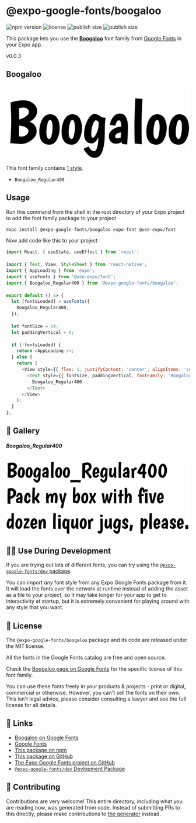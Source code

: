 # @expo-google-fonts/boogaloo

![npm version](https://flat.badgen.net/npm/v/@expo-google-fonts/boogaloo)
![license](https://flat.badgen.net/github/license/expo/google-fonts)
![publish size](https://flat.badgen.net/packagephobia/install/@expo-google-fonts/boogaloo)
![publish size](https://flat.badgen.net/packagephobia/publish/@expo-google-fonts/boogaloo)

This package lets you use the [**Boogaloo**](https://fonts.google.com/specimen/Boogaloo) font family from [Google Fonts](https://fonts.google.com/) in your Expo app.

v0.0.3

## Boogaloo

![Boogaloo](./font-family.png)

This font family contains [1 style](#-gallery).

- `Boogaloo_Regular400`

## Usage

Run this command from the shell in the root directory of your Expo project to add the font family package to your project
```sh
expo install @expo-google-fonts/boogaloo expo-font @use-expo/font
```

Now add code like this to your project
```js
import React, { useState, useEffect } from 'react';

import { Text, View, StyleSheet } from 'react-native';
import { AppLoading } from 'expo';
import { useFonts } from '@use-expo/font';
import { Boogaloo_Regular400 } from '@expo-google-fonts/boogaloo';

export default () => {
  let [fontsLoaded] = useFonts({
    Boogaloo_Regular400,
  });

  let fontSize = 24;
  let paddingVertical = 6;

  if (!fontsLoaded) {
    return <AppLoading />;
  } else {
    return (
      <View style={{ flex: 1, justifyContent: 'center', alignItems: 'center' }}>
        <Text style={{ fontSize, paddingVertical, fontFamily: 'Boogaloo_Regular400' }}>
          Boogaloo_Regular400
        </Text>
      </View>
    );
  }
};

```

## 🔡 Gallery

##### Boogaloo_Regular400
![Boogaloo_Regular400](./ecd8d89eafeb4669ce51f02cef4e529aa97180ed7c2a9cfcbad4714ed9ede46f.ttf.png)


## 👩‍💻 Use During Development

If you are trying out lots of different fonts, you can try using the [`@expo-google-fonts/dev` package](https://github.com/expo/google-fonts/tree/master/font-packages/dev#readme).

You can import *any* font style from any Expo Google Fonts package from it. It will load the fonts
over the network at runtime instead of adding the asset as a file to your project, so it may take longer
for your app to get to interactivity at startup, but it is extremely convenient
for playing around with any style that you want.

## 📖 License

The `@expo-google-fonts/boogaloo` package and its code are released under the MIT license.

All the fonts in the Google Fonts catalog are free and open source.

Check the [Boogaloo page on Google Fonts](https://fonts.google.com/specimen/Boogaloo) for the specific license of this font family.

You can use these fonts freely in your products & projects - print or digital, commercial or otherwise. However, you can't sell the fonts on their own. This isn't legal advice, please consider consulting a lawyer and see the full license for all details.

## 🔗 Links

- [Boogaloo on Google Fonts](https://fonts.google.com/specimen/Boogaloo)
- [Google Fonts](https://fonts.google.com/)
- [This package on npm](https://www.npmjs.com/package/@expo-google-fonts/boogaloo)
- [This package on GitHub](https://github.com/expo/google-fonts/tree/master/font-packages/boogaloo)
- [The Expo Google Fonts project on GitHub](https://github.com/expo/google-fonts)
- [`@expo-google-fonts/dev` Devlopment Package](https://github.com/expo/google-fonts/tree/master/font-packages/dev)


## 🤝 Contributing

Contributions are very welcome! This entire directory, including what you are reading now, was generated from code. Instead of submitting PRs to this directly, please make contributions to [the generator](https://github.com/expo/google-fonts/tree/master/packages/generator) instead.
